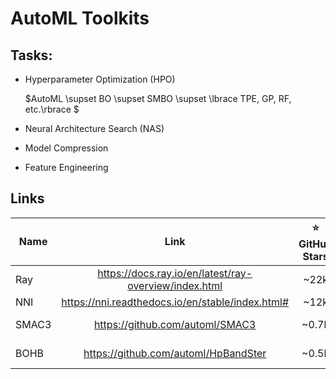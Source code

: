 # AutoML Toolkits


## Tasks:

- Hyperparameter Optimization (HPO)

  $AutoML \supset BO \supset SMBO \supset \lbrace TPE, GP, RF, etc.\rbrace $
 
- Neural Architecture Search (NAS)

- Model Compression

- Feature Engineering


## Links

Name | Link | :star: GitHub Stars | Developer | Search Alg
---|:---:|:---:|:---:|:---:
Ray | https://docs.ray.io/en/latest/ray-overview/index.html | ~22k | Ray Team | [here](https://docs.ray.io/en/latest/tune/api_docs/suggestion.html#tune-search-alg)
NNI | https://nni.readthedocs.io/en/stable/index.html# | ~12k | Mircosoft| [here](https://nni.readthedocs.io/en/stable/hpo/search_space.html)
SMAC3 | https://github.com/automl/SMAC3 | ~0.7k | AutoML Group
BOHB | https://github.com/automl/HpBandSter | ~0.5k | AutoML Group
